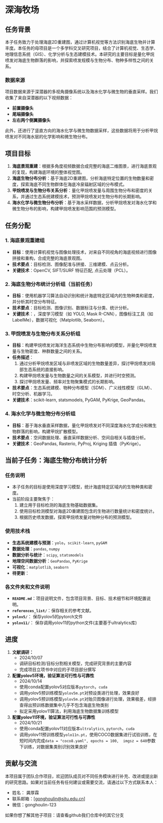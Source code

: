 # 深海牧场

## 任务背景

本子任务致力于处理海底2D重建图，通过计算机视觉等方法识别海底生物并计算丰度。本任务的母项目是一个多学科交叉研究项目，结合了计算机视觉、生态学、地理信息系统（GIS）、化学分析与生态建模技术。本研究的主要目标是量化甲烷喷发对海底生物群落的影响，并探索喷发规模与生物分布、物种多样性之间的关系。

### 数据来源

项目数据来源于深潜器的多视角摄像系统以及海水化学与微生物的垂直采样。我们收集了来自深潜器的以下视频数据：

- **前置摄像头**
- **尾端摄像头**
- **左右两个侧翼摄像头**

此外，还进行了竖直方向的海水化学与微生物数据采样，这些数据将用于分析甲烷喷发对不同海水层的化学影响和微生物分布。

## 项目目标

1. **海底景观重建**：根据多角度视频数据合成完整的海底二维图景，进行海底景观的复现，构建海底环境的整体视觉图。
2. **海底生物分布分析**：基于海底2D重建图，分析海底特定位置的生物数量和密度，探索海底不同生物群体在海底冷泉辐射区域的分布模式。
3. **甲烷喷发与生物分布关系分析**：量化甲烷喷发量与周围生物分布和密度的关系，并通过生态系统建模技术，预测甲烷喷发对生物分布的长期影响。
4. **海水化学与微生物分布分析**：基于海水采样数据，分析甲烷喷发对海水化学和微生物分布的影响，构建甲烷喷发影响范围的预测模型。

## 任务分配

### 1. 海底景观重建组

- **目标**：使用计算机视觉与图像处理技术，对来自不同视角的海底视频进行图像拼接和重构，合成完整的海底景观图。
- **技术要点**：目标检测、图像配准与拼接、三维建模、点云分析。
- **关键技术**：OpenCV, SIFT/SURF 特征匹配, 点云处理（PCL）。

### 2. 海底生物分布统计分析组（**当前任务**）

- **目标**：使用机器学习算法自动识别和统计海底特定区域内的生物种类和密度，并分析其时空分布特征。
- **技术要点**：目标检测、图像识别、数据标注与分类、统计分析。
- **关键技术**：，深度学习模型（如 YOLO, Mask R-CNN），图像标注工具（如 LabelMe），数据可视化（Matplotlib, Seaborn）。

### 3. 甲烷喷发与生物分布关系分析组

- **目标**：构建甲烷喷发对海洋生态系统中生物分布影响的模型，并量化甲烷喷发量与生物密度、种群数量之间的关系。
- **任务描述**：
  1. 通过分析甲烷喷发区域与非喷发区域的生物数量差异，探讨甲烷喷发对局部生态系统的直接影响。
  2. 构建甲烷喷发量与生物数量之间的关系模型，并进行时空预测。
  3. 探讨甲烷喷发量、频率对生物聚集模式的长期影响。
- **技术要点**：生态系统建模、物种分布模型（SDM）、广义线性模型（GLM）、时空分析、机器学习。
- **关键技术**：scikit-learn, statsmodels, PyGAM, PyKrige, GeoPandas。

### 4. 海水化学与微生物分布分析组

- **目标**：基于海水垂直采样数据，量化甲烷喷发对不同深度海水化学成分和微生物群落的影响，构建甲烷扩散模型。
- **技术要点**：空间数据处理、垂直采样数据分析、空间自相关与插值分析。
- **关键技术**：GeoPandas, Rasterio, PyProj, Kriging 插值（PyKrige）。

## 当前子任务：海底生物分布统计分析

### 任务说明

- 本子任务的目标是使用深度学习模型，统计海底特定区域内的生物种类和密度。
- 当前阶段主要聚焦于：
  1. 建立用于目标检测的海底生物基础数据集。
  2. 使用目标检测模型对海底2D重建图包含的生物进行数量统计和密度统计。
  3. 根据历史喷发数据，探索甲烷喷发量对物种分布的预测模型。

### 使用技术栈

- **生态系统建模与预测**：`yolo`，`scikit-learn`, `pyGAM`
- **数据处理**：`pandas`, `numpy`
- **数据分析与统计**：`scipy`, `statsmodels`
- **地理空间数据分析**：`GeoPandas`, `PyKrige`
- **可视化**：`matplotlib`, `seaborn`
- **待更新**：

### 各文件夹和文件说明

- **`README.md`**：项目说明文件，包含项目背景、目标、技术细节和环境配置说明。
- **`references_list/`**：保存相关的参考文献。
- **`yolov5/`**： 保存yolov5的pytorch文件
- **`yolov11/`**： 保存调用yolov11的python文件(主要基于ultralytics库)


## 进度

1. **文献调研：**
   - 2024/10/07
   - 调研目标检测/目标分割相关模型，完成研究背景的主要内容
   - 完成项目立项书中对应的子项目部分撰写
2. **配置yolov5环境，验证算法可行性与可靠性**
   - 2024/10/14
   - 使用conda配置yolov5对应版本`pytorch`，`cuda`
   - 调用yolov5预训练模型`yolov5m.pt`对预设类进行处理，效果良好
   - 调用yolov5预训练模型`yolov5m.pt`对贻贝图像进行处理，效果极差，经排查得出预训练数据集中几乎不包含海底生物类别
   - 拟定采用yolov11算法，利用海底生物数据集训练模型
3. **配置yolov11环境，验证算法可行性与可靠性**
   - 2024/10/21
   - 使用conda配置yolov11对应版本`ultralytics`, `pytorch`，`cuda`
   - 调用yolov11预训练模型`yolo11n.pt`，使用COCO数据集进行试验训练，在短时间内完成`data = "coco8.yaml", epochs = 100,  imgsz = 640`参数下训练，对数据集类别识别效果良好

   

## 贡献与交流

本项目属于团队合作项目，欢迎团队成员对不同任务模块进行补充、改进或提出新的研究思路。如果对当前任务有任何建议或需要交流，请通过以下方式联系本人：

- 姓名： 龚厚霖
- 联系邮箱：[gonghoulin@sjtu.edu.cn]
- 微信：gonghoulin-123

如果你想了解其他子项目：请查看github我们仓库中的其它分支

